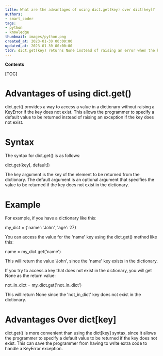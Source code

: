 ```yaml
---
title: What are the advantages of using dict.get(key) over dict[key]?
authors:
- smart_coder
tags:
- python
- knowledge
thumbnail: images/python.png
created_at: 2023-01-30 00:00:00
updated_at: 2023-01-30 00:00:00
tldr: dict.get(key) returns None instead of raising an error when the key is not found, whereas dict[key] will raise a KeyError.
---
```


**Contents**

[TOC]

# Advantages of using dict.get()

dict.get() provides a way to access a value in a dictionary without raising a KeyError if the key does not exist. This allows the programmer to specify a default value to be returned instead of raising an exception if the key does not exist.

# Syntax

The syntax for dict.get() is as follows:

dict.get(key[, default])

The key argument is the key of the element to be returned from the dictionary. The default argument is an optional argument that specifies the value to be returned if the key does not exist in the dictionary.

# Example

For example, if you have a dictionary like this:

my_dict = {'name': 'John', 'age': 27}

You can access the value for the 'name' key using the dict.get() method like this:

name = my_dict.get('name')

This will return the value 'John', since the 'name' key exists in the dictionary.

If you try to access a key that does not exist in the dictionary, you will get None as the return value:

not_in_dict = my_dict.get('not_in_dict')

This will return None since the 'not_in_dict' key does not exist in the dictionary.

# Advantages Over dict[key]

dict.get() is more convenient than using the dict[key] syntax, since it allows the programmer to specify a default value to be returned if the key does not exist. This can save the programmer from having to write extra code to handle a KeyError exception.
